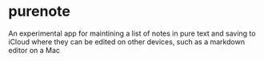 # purenote
An experimental app for maintining a list of notes in pure text and saving to iCloud where they can be edited on other devices, such as a markdown editor on a Mac
